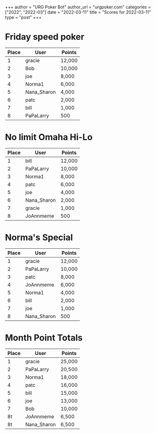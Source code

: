 +++
author = "URG Poker Bot"
author_url = "urgpoker.com"
categories = ["2022", "2022-03"]
date = "2022-03-11"
title = "Scores for 2022-03-11"
type = "post"
+++
# Friday speed poker

| Place | User | Points |
|-------|------|--------|
| 1 | gracie | 12,000 |
| 2 | Bob | 10,000 |
| 3 | joe | 8,000 |
| 4 | Norma1 | 6,000 |
| 5 | Nana_Sharon | 4,000 |
| 6 | patc | 2,000 |
| 7 | bill | 1,000 |
| 8 | PaPaLarry | 500 |

# No limit Omaha Hi-Lo

| Place | User | Points |
|-------|------|--------|
| 1 | bill | 12,000 |
| 2 | PaPaLarry | 10,000 |
| 3 | Norma1 | 8,000 |
| 4 | patc | 6,000 |
| 5 | joe | 4,000 |
| 6 | Nana_Sharon | 2,000 |
| 7 | gracie | 1,000 |
| 8 | JoAnnmeme | 500 |

# Norma's Special

| Place | User | Points |
|-------|------|--------|
| 1 | gracie | 12,000 |
| 2 | PaPaLarry | 10,000 |
| 3 | patc | 8,000 |
| 4 | JoAnnmeme | 6,000 |
| 5 | Norma1 | 4,000 |
| 6 | bill | 2,000 |
| 7 | joe | 1,000 |
| 8 | Nana_Sharon | 500 |

# Month Point Totals

| Place | User | Points |
|-------|------|--------|
| 1 | gracie | 25,000 |
| 2 | PaPaLarry | 20,500 |
| 3 | Norma1 | 18,000 |
| 4 | patc | 16,000 |
| 5 | bill | 15,000 |
| 6 | joe | 13,000 |
| 7 | Bob | 10,000 |
| 8t | JoAnnmeme | 6,500 |
| 8t | Nana_Sharon | 6,500 |
